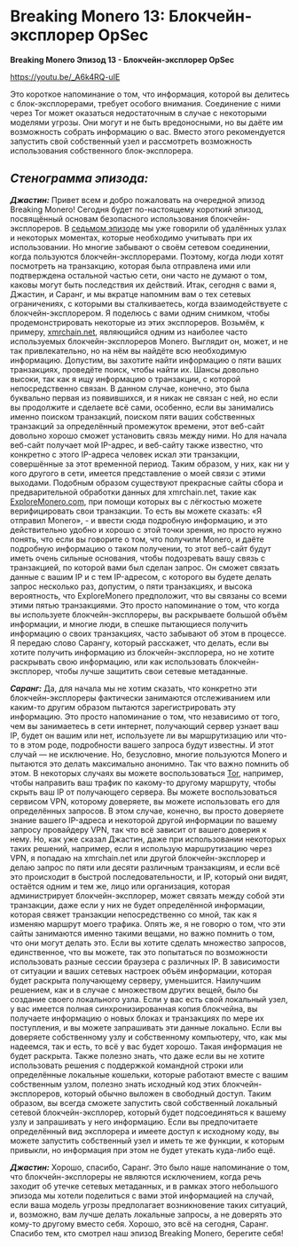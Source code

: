 # Breaking Monero 13: Блокчейн-эксплорер OpSec

**Breaking Monero Эпизод 13 - Блокчейн-эксплорер OpSec**

https://youtu.be/_A6k4RQ-uIE

Это короткое напоминание о том, что информация, которой вы делитесь с блок-эксплорерами, требует особого внимания. Соединение с ними через Tor может оказаться недостаточным в случае с некоторыми моделями угрозы. Они могут и не быть вредоносными, но вы даёте им возможность собрать информацию о вас. Вместо этого рекомендуется запустить свой собственный узел и рассмотреть возможность использования собственного блок-эксплорера.

_**Стенограмма эпизода:**_
---

_**Джастин:**_ Привет всем и добро пожаловать на очередной эпизод Breaking Monero! Сегодня будет по-настоящему короткий эпизод, посвящённый основам безопасного использования блокчейн-эксплореров. В [седьмом эпизоде](https://www.monerooutreach.org/breaking-monero/remote-nodes.php) мы уже говорили об удалённых узлах и некоторых моментах, которые необходимо учитывать при их использовании. Но многие забывают о своём сетевом соединении, когда пользуются блокчейн-эксплорерами. Поэтому, когда люди хотят посмотреть на транзакцию, которая была отправлена ими или подтверждена остальной частью сети, они часто не думают о том, каковы могут быть последствия их действий. Итак, сегодня с вами я, Джастин, и Саранг, и мы вкратце напомним вам о тех сетевых ограничениях, с которыми вы сталкиваетесь, когда взаимодействуете с блокчейн-эксплорером. Я поделюсь с вами одним снимком, чтобы продемонстрировать некоторые из этих эксплореров. Возьмём, к примеру, [xmrchain.net](https://xmrchain.net/), являющийся одним из наиболее часто используемых блокчейн-эксплореров Monero. Выглядит он, может, и не так привлекательно, но на нём вы найдёте всю необходимую информацию. Допустим, вы захотите найти информацию о пяти ваших транзакциях, проведёте поиск, чтобы найти их. Шансы довольно высоки, так как я ищу информацию о транзакции, с которой непосредственно связан. В данном случае, конечно, это была буквально первая из появившихся, и я никак не связан с ней, но если вы продолжите и сделаете всё сами, особенно, если вы занимались именно поиском транзакций, поиском пяти ваших собственных транзакций за определённый промежуток времени, этот веб-сайт довольно хорошо сможет установить связь между ними. Но для начала веб-сайт получает мой IP-адрес, и веб-сайту также известно, что конкретно с этого IP-адреса человек искал эти транзакции, совершённые за этот временной период. Таким образом, у них, как ни у кого другого в сети, имеется представление о моей связи с этими выходами. Подобным образом существуют прекрасные сайты сбора и предварительной обработки данных для xmrchain.net, такие как [ExploreMonero.com](https://www.exploremonero.com/), при помощи которых вы с лёгкостью можете верифицировать свои транзакции. То есть вы можете сказать: «Я отправил Monero», - и ввести сюда подробную информацию, и это действительно удобно и хорошо с этой точки зрения, но просто нужно понять, что если вы говорите о том, что получили Monero, и даёте подробную информацию о таком получении, то этот веб-сайт будут иметь очень сильные основания, чтобы подозревать вашу связь с транзакцией, по которой вами был сделан запрос. Он сможет связать данные с вашим IP и с тем IP-адресом, с которого вы будете делать запрос несколько раз, допустим, о пяти транзакциях, и высока вероятность, что ExploreMonero предположит, что вы связаны со всеми этими пятью транзакциями. Это просто напоминание о том, что когда вы используете блокчейн-эксплореры, вы раскрываете большой объём информации, и многие люди, в спешке пытающиеся получить информацию о своих транзакциях, часто забывают об этом в процессе. Я передаю слово Сарангу, который расскажет, что делать, если вы хотите получить информацию из блокчейн-эксплорера, но не хотите раскрывать свою информацию, или как использовать блокчейн-эксплорер, чтобы лучше защитить свои сетевые метаданные.

_**Саранг:**_	Да, для начала мы не хотим сказать, что конкретно эти блокчейн-эксплореры фактически занимаются отслеживанием или каким-то другим образом пытаются зарегистрировать эту информацию. Это просто напоминание о том, что независимо от того, чем вы занимаетесь в сети интернет, получающий сервер узнает ваш IP, будет он вашим или нет, используете ли вы маршрутизацию или что-то в этом роде, подробности вашего запроса будут известны. И этот случай — не исключение. Но, безусловно, многие пользуются Monero и пытаются это делать максимально анонимно. Так что важно помнить об этом. В некоторых случаях вы можете воспользоваться [Tor](https://www.torproject.org/), например, чтобы направить ваш трафик по какому-то другому маршруту, чтобы скрыть ваш IP от получающего сервера. Вы можете воспользоваться сервисом VPN, которому доверяете, вы можете использовать его для определённых запросов. В этом случае, конечно, вы просто доверяете знание вашего IP-адреса и некоторой другой информации по вашему запросу провайдеру VPN, так что всё зависит от вашего доверия к нему. Но, как уже сказал Джастин, даже при использовании некоторых таких решений, например, если я использую маршрутизацию через VPN, я попадаю на xmrchain.net или другой блокчейн-эксплорер и делаю запрос по пяти или десяти различным транзакциям, и если всё это происходит в быстрой последовательности, и IP, который они видят, остаётся одним и тем же, лицо или организация, которая администрирует блокчейн-эксплорер, может связать между собой эти транзакции, даже если у них не будет определённой информации, которая свяжет транзакции непосредственно со мной, так как я изменяю маршрут моего трафика. Опять же, я не говорю о том, что эти сайты занимаются именно такими вещами, но важно помнить о том, что они могут делать это. Если вы хотите сделать множество запросов, единственное, что вы можете, так это попытаться по возможности использовать разные сессии браузера с различных IP. В зависимости от ситуации и ваших сетевых настроек объём информации, которая будет раскрыта получающему серверу, уменьшится. Наилучшим решением, как и в случае с множеством других вещей, было бы создание своего локального узла. Если у вас есть свой локальный узел, у вас имеется полная синхронизированная копия блокчейна, вы получаете информацию о новых блоках и транзакциях по мере их поступления, и вы можете запрашивать эти данные локально. Если вы доверяете собственному узлу и собственному компьютеру, что, как мы надеемся, так и есть, то всё у вас будет хорошо. Такая информация не будет раскрыта. Также полезно знать, что даже если вы не хотите использовать решения с поддержкой командной строки или определённые локальные кошельки, которые работают вместе с вашим собственным узлом, полезно знать исходный код этих блокчейн-эксплореров, который обычно выложен в свободный доступ. Таким образом, вы всегда сможете запустить свой собственный локальный сетевой блокчейн-эксплорер, который будет подсоединяться к вашему узлу и запрашивать у него информацию. Если вы предпочитаете определённый вид эксплорера и имеете доступ к исходному коду, вы можете запустить собственный узел и иметь те же функции, к которым привыкли, но информация при этом не будет утекать куда-либо ещё.

_**Джастин:**_ Хорошо, спасибо, Саранг. Это было наше напоминание о том, что блокчейн-эксплореры не являются исключением, когда речь заходит об утечке сетевых метаданных, и в рамках этого небольшого эпизода мы хотели поделиться с вами этой информацией на случай, если ваша модель угрозы предполагает возникновение таких ситуаций, и, возможно, вам лучше делать локальные запросы, а не доверять это кому-то другому вместо себя. Хорошо, это всё на сегодня, Саранг. Спасибо тем, кто смотрел наш эпизод Breaking Monero, берегите себя!

